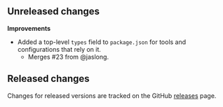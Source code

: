 ## Unreleased changes

**Improvements**

- Added a top-level `types` field to `package.json` for tools and configurations that rely on it.
  - Merges #23 from @jaslong.

## Released changes

Changes for released versions are tracked on the GitHub [releases](https://github.com/slevithan/regex/releases) page.
